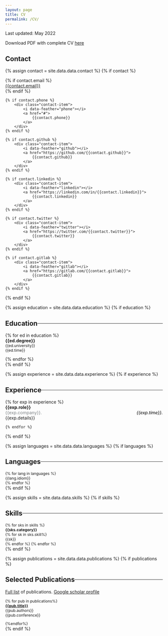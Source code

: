 ```yaml
---
layout: page
title: CV
permalink: /CV/
---
```




<style>


.contact { 
font-size:.875rem;
}

.myDiv {
  border: 5px outset red;
  background-color: lightblue;
  text-align: center;
}
.myDiv p {
color: green;
}
.myDiv .myDiv2 {
color: red;
}


.cvtitle  {
  display: flex;
  flex-direction: row;
}

.cvtitle :before, :after{
  content: "";
  flex: 1 1;
  border-bottom: 1px solid;
  margin: auto;
}

.cvtitle :before {
  margin-right: 10px
}

.cvtitle :after {
  margin-left: 10px
}

.cvsection .education-item {
padding-bottom: 1em;
font-size: .875em;
}

.cvsection .education-item .degree {
font-weight: bold;
font-size: .875rem;
}


.experience .experience-item {

font-size: .875rem;

}

.experience .experience-item .role {

font-weight: bold;

}

.experience .experience-item .company {
color: #7F8487
}


.experience .experience-item .company .time {
color: #000000;
font-style: italic;
float:right
}

.skills .title {
font-weight: bold;
}


.publication-items {
  font-size: .875em;
}
.publication-item {
padding-bottom: 1em;

}

.publication-items .publication-item  .publication-title {
  font-weight:bold;
}


.languages {
font-size: .875em;
}


.skills {
font-size: .875em;
}


</style>

Last updated: May 2022

Download PDF with complete CV <a href="/assets/cv.pdf">here</a> 


## Contact
{% assign contact = site.data.data.contact %}
{% if contact %}
<section class="contact">
    {% if contact.email %}
        <div class="contact-item">
            <i data-feather="mail"></i>
            <a href="#">
                {{contact.email}}
            </a>
        </div>
    {% endif %}

    {% if contact.phone %}
        <div class="contact-item">
            <i data-feather="phone"></i>
            <a href="#">
                {{contact.phone}}
            </a>
        </div>
    {% endif %}

    {% if contact.github %}
        <div class="contact-item">
            <i data-feather="github"></i>
            <a href="https://github.com/{{contact.github}}">
                {{contact.github}}
            </a>
        </div>
    {% endif %}

    {% if contact.linkedin %}
        <div class="contact-item">
            <i data-feather="linkedin"></i>
            <a href="https://linkedin.com/in/{{contact.linkedin}}">
                {{contact.linkedin}}
            </a>
        </div>
    {% endif %}

    {% if contact.twitter %}
        <div class="contact-item">
            <i data-feather="twitter"></i>
            <a href="https://twitter.com/{{contact.twitter}}">
                {{contact.twitter}}
            </a>
        </div>
    {% endif %}

    {% if contact.gitlab %}
        <div class="contact-item">
            <i data-feather="gitlab"></i>
            <a href="https://gitlab.com/{{contact.gitlab}}">
                {{contact.gitlab}}
            </a>
        </div>
    {% endif %}
</section>
{% endif %}


{% assign education = site.data.data.education %}
{% if education %}
<h2 class="cvtitle">Education</h2>
<section class="cvsection">
    {% for ed in education %}
        <div class="education-item">
            <div class="degree">{{ed.degree}}</div>
            <div class="university">{{ed.university}}</div> 
            <div class="time">{{ed.time}}</div>
        </div>
    {% endfor %}
</section>
{% endif %}


{% assign experience = site.data.data.experience %}
{% if experience %}
<h2 class="cvtitle">Experience</h2>
<section class="experience">
    {% for exp in experience %}
        <div class="experience-item">
            <div class="role">
                {{exp.role}}
            </div>
            <div class="company">
                {{exp.company}}. 
                <span class="time">{{exp.time}}.</span>
            </div> 
            <div class="details">{{exp.details}}</div>
            <!-- <p class="technologies">Technologies Used: {{exp.technologies_used}}</p> -->
            <p> </p>
        </div>
       
    {% endfor %}
</section>
{% endif %}



{% assign languages = site.data.data.languages %}
{% if languages %}
<h2 class="cvtitle"> Languages </h2>
<section class="languages">
    {% for lang in languages %}
        <div class="idiom">{{lang.idiom}}</div>
    {% endfor %}
</section>
{% endif %}


{% assign skills = site.data.data.skills %}
{% if skills %}
<h2 class="cvtitle"> Skills </h2>
<section class="skills">
    {% for sks in skills %}
        <div class="title">{{sks.category}}</div>
        {% for sk in sks.skill%}
            <div class="skill">{{sk}}</div>
        {% endfor %}
    {% endfor %}
</section>
{% endif %}



{% assign publications = site.data.data.publications %}
{% if publications %}
<h2 class="cvtitle">Selected Publications</h2>
<section class="publications">
    <p>
    <a href="{{ site.baseurl }}{% link research.md %}">Full list</a> of publications. 
    <a href="https://scholar.google.com/citations?user=ODdBJAcAAAAJ&hl=ca&oi=ao"> Google scholar profile </a>
    </p>
    <div class="publication-items">
        {% for pub in publications%}
            <div class="publication-item">
                <div class="publication-title">
                    <a href="{{pub.link}}">{{pub.title}}</a>
                </div>
                <div class="authors">{{pub.authors}}</div>
                <div class="conference">{{pub.conference}}</div>   
            </div>
        {%endfor%}
    </div>
</section>
{% endif %}


